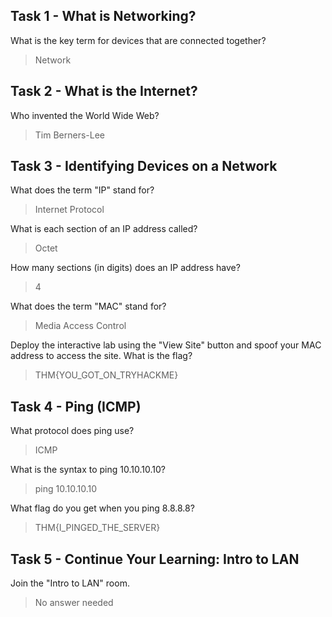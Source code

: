 ## Task 1 - What is Networking?
What is the key term for devices that are connected together?
> Network

## Task 2 - What is the Internet?
Who invented the World Wide Web?
> Tim Berners-Lee


## Task 3 - Identifying Devices on a Network
What does the term "IP" stand for?
> Internet Protocol

What is each section of an IP address called?
> Octet

How many sections (in digits) does an IP address have? 
> 4

What does the term "MAC" stand for?
> Media Access Control

Deploy the interactive lab using the "View Site" button and spoof your MAC address to access the site.  What is the flag?
> THM{YOU_GOT_ON_TRYHACKME}


## Task 4 - Ping (ICMP)
What protocol does ping use?
> ICMP

What is the syntax to ping 10.10.10.10?
> ping 10.10.10.10

What flag do you get when you ping 8.8.8.8?
> THM{I_PINGED_THE_SERVER}


## Task 5 - Continue Your Learning: Intro to LAN
Join the "Intro to LAN" room.
> No answer needed

